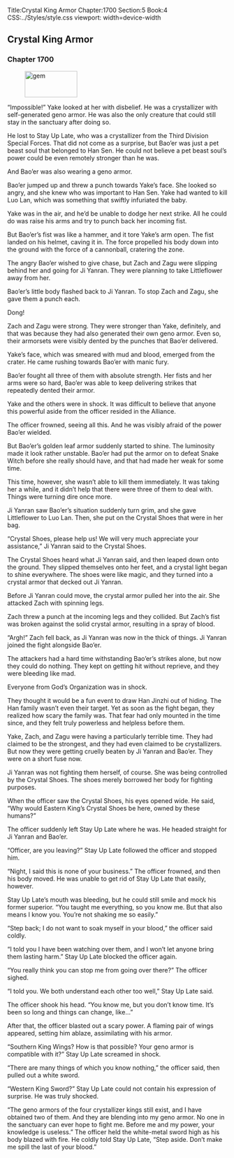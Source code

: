 Title:Crystal King Armor 
Chapter:1700 
Section:5 
Book:4 
CSS:../Styles/style.css 
viewport: width=device-width
  
## Crystal King Armor
### Chapter 1700 
<figure>
	<img src="../Images/gem.gif" alt="gem" id="gem" width="120" height="60" />
</figure>
  

  
  “Impossible!” Yake looked at her with disbelief. He was a crystallizer with self-generated geno armor. He was also the only creature that could still stay in the sanctuary after doing so.

He lost to Stay Up Late, who was a crystallizer from the Third Division Special Forces. That did not come as a surprise, but Bao’er was just a pet beast soul that belonged to Han Sen. He could not believe a pet beast soul’s power could be even remotely stronger than he was.

And Bao’er was also wearing a geno armor.

Bao’er jumped up and threw a punch towards Yake’s face. She looked so angry, and she knew who was important to Han Sen. Yake had wanted to kill Luo Lan, which was something that swiftly infuriated the baby.

Yake was in the air, and he’d be unable to dodge her next strike. All he could do was raise his arms and try to punch back her incoming fist.

But Bao’er’s fist was like a hammer, and it tore Yake’s arm open. The fist landed on his helmet, caving it in. The force propelled his body down into the ground with the force of a cannonball, cratering the zone.

The angry Bao’er wished to give chase, but Zach and Zagu were slipping behind her and going for Ji Yanran. They were planning to take Littleflower away from her.

Bao’er’s little body flashed back to Ji Yanran. To stop Zach and Zagu, she gave them a punch each.

Dong!

Zach and Zagu were strong. They were stronger than Yake, definitely, and that was because they had also generated their own geno armor. Even so, their armorsets were visibly dented by the punches that Bao’er delivered.

Yake’s face, which was smeared with mud and blood, emerged from the crater. He came rushing towards Bao’er with manic fury.

Bao’er fought all three of them with absolute strength. Her fists and her arms were so hard, Bao’er was able to keep delivering strikes that repeatedly dented their armor.

Yake and the others were in shock. It was difficult to believe that anyone this powerful aside from the officer resided in the Alliance.

The officer frowned, seeing all this. And he was visibly afraid of the power Bao’er wielded.

But Bao’er’s golden leaf armor suddenly started to shine. The luminosity made it look rather unstable. Bao’er had put the armor on to defeat Snake Witch before she really should have, and that had made her weak for some time.

This time, however, she wasn’t able to kill them immediately. It was taking her a while, and it didn’t help that there were three of them to deal with. Things were turning dire once more.

Ji Yanran saw Bao’er’s situation suddenly turn grim, and she gave Littleflower to Luo Lan. Then, she put on the Crystal Shoes that were in her bag.

“Crystal Shoes, please help us! We will very much appreciate your assistance,” Ji Yanran said to the Crystal Shoes.

The Crystal Shoes heard what Ji Yanran said, and then leaped down onto the ground. They slipped themselves onto her feet, and a crystal light began to shine everywhere. The shoes were like magic, and they turned into a crystal armor that decked out Ji Yanran.

Before Ji Yanran could move, the crystal armor pulled her into the air. She attacked Zach with spinning legs.

Zach threw a punch at the incoming legs and they collided. But Zach’s fist was broken against the solid crystal armor, resulting in a spray of blood.

“Argh!” Zach fell back, as Ji Yanran was now in the thick of things. Ji Yanran joined the fight alongside Bao’er.

The attackers had a hard time withstanding Bao’er’s strikes alone, but now they could do nothing. They kept on getting hit without reprieve, and they were bleeding like mad.

Everyone from God’s Organization was in shock.

They thought it would be a fun event to draw Han Jinzhi out of hiding. The Han family wasn’t even their target. Yet as soon as the fight began, they realized how scary the family was. That fear had only mounted in the time since, and they felt truly powerless and helpless before them.

Yake, Zach, and Zagu were having a particularly terrible time. They had claimed to be the strongest, and they had even claimed to be crystallizers. But now they were getting cruelly beaten by Ji Yanran and Bao’er. They were on a short fuse now.

Ji Yanran was not fighting them herself, of course. She was being controlled by the Crystal Shoes. The shoes merely borrowed her body for fighting purposes.

When the officer saw the Crystal Shoes, his eyes opened wide. He said, “Why would Eastern King’s Crystal Shoes be here, owned by these humans?”

The officer suddenly left Stay Up Late where he was. He headed straight for Ji Yanran and Bao’er.

“Officer, are you leaving?” Stay Up Late followed the officer and stopped him.

“Night, I said this is none of your business.” The officer frowned, and then his body moved. He was unable to get rid of Stay Up Late that easily, however.

Stay Up Late’s mouth was bleeding, but he could still smile and mock his former superior. “You taught me everything, so you know me. But that also means I know you. You’re not shaking me so easily.”

“Step back; I do not want to soak myself in your blood,” the officer said coldly.

“I told you I have been watching over them, and I won’t let anyone bring them lasting harm.” Stay Up Late blocked the officer again.

“You really think you can stop me from going over there?” The officer sighed.

“I told you. We both understand each other too well,” Stay Up Late said.

The officer shook his head. “You know me, but you don’t know time. It’s been so long and things can change, like…”

After that, the officer blasted out a scary power. A flaming pair of wings appeared, setting him ablaze, assimilating with his armor.

“Southern King Wings? How is that possible? Your geno armor is compatible with it?” Stay Up Late screamed in shock.

“There are many things of which you know nothing,” the officer said, then pulled out a white sword.

“Western King Sword?” Stay Up Late could not contain his expression of surprise. He was truly shocked.

“The geno armors of the four crystallizer kings still exist, and I have obtained two of them. And they are blending into my geno armor. No one in the sanctuary can ever hope to fight me. Before me and my power, your knowledge is useless.” The officer held the white-metal sword high as his body blazed with fire. He coldly told Stay Up Late, “Step aside. Don’t make me spill the last of your blood.”
